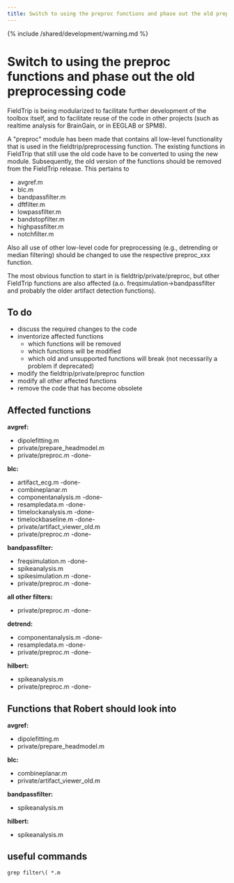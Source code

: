 ```yaml
---
title: Switch to using the preproc functions and phase out the old preprocessing code
---
```


{% include /shared/development/warning.md %}

# Switch to using the preproc functions and phase out the old preprocessing code

FieldTrip is being modularized to facilitate further development of the toolbox itself, and to facilitate reuse of the code in other projects (such as realtime analysis for BrainGain, or in EEGLAB or SPM8).

A "preproc" module has been made that contains all low-level functionality that is used in the fieldtrip/preprocessing function. The existing functions in FieldTrip that still use the old code have to be converted to using the new module. Subsequently, the old version of the functions should be removed from the FieldTrip release. This pertains to

- avgref.m
- blc.m
- bandpassfilter.m
- dftfilter.m
- lowpassfilter.m
- bandstopfilter.m
- highpassfilter.m
- notchfilter.m

Also all use of other low-level code for preprocessing (e.g., detrending or median filtering) should be changed to use the respective preproc_xxx function.

The most obvious function to start in is fieldtrip/private/preproc, but other FieldTrip functions are also affected (a.o. freqsimulation->bandpassfilter and probably the older artifact detection functions).

## To do

- discuss the required changes to the code
- inventorize affected functions
  - which functions will be removed
  - which functions will be modified
  - which old and unsupported functions will break (not necessarily a problem if deprecated)
- modify the fieldtrip/private/preproc function
- modify all other affected functions
- remove the code that has become obsolete

## Affected functions

**avgref:**

- dipolefitting.m
- private/prepare_headmodel.m
- private/preproc.m -done-

**blc:**

- artifact_ecg.m -done-
- combineplanar.m
- componentanalysis.m -done-
- resampledata.m -done-
- timelockanalysis.m -done-
- timelockbaseline.m -done-
- private/artifact_viewer_old.m
- private/preproc.m -done-

**bandpassfilter:**

- freqsimulation.m -done-
- spikeanalysis.m
- spikesimulation.m -done-
- private/preproc.m -done-

**all other filters:**

- private/preproc.m -done-

**detrend:**

- componentanalysis.m -done-
- resampledata.m -done-
- private/preproc.m -done-

**hilbert:**

- spikeanalysis.m
- private/preproc.m -done-

## Functions that Robert should look into

**avgref:**

- dipolefitting.m
- private/prepare_headmodel.m

**blc:**

- combineplanar.m
- private/artifact_viewer_old.m

**bandpassfilter:**

- spikeanalysis.m

**hilbert:**

- spikeanalysis.m

## useful commands

    grep filter\( *.m
